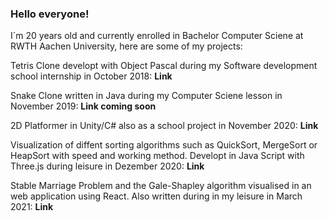 ### Hello everyone!

I´m 20 years old and currently enrolled in Bachelor Computer Sciene at RWTH Aachen University, here are some of my projects:


Tetris Clone developt with Object Pascal during my Software development school internship in October 2018:
**Link**

Snake Clone written in Java during my Computer Sciene lesson in November 2019:
**Link coming soon**

2D Platformer in Unity/C# also as a school project in November 2020:
**Link**

Visualization of diffent sorting algorithms such as QuickSort, MergeSort or HeapSort with speed and working method. 
Developt in Java Script with Three.js during leisure in Dezember 2020:
**Link**

Stable Marriage Problem and the Gale-Shapley algorithm visualised in an web application using React.
Also written during in my leisure in March 2021:
**Link**
 
<!--
**Feko-Karels/Feko-Karels** is a ✨ _special_ ✨ repository because its `README.md` (this file) appears on your GitHub profile.

Here are some ideas to get you started:

- 🔭 I’m currently working on ...
- 🌱 I’m currently learning ...
- 👯 I’m looking to collaborate on ...
- 🤔 I’m looking for help with ...
- 💬 Ask me about ...
- 📫 How to reach me: ...
- 😄 Pronouns: ...
- ⚡ Fun fact: ...
-->
